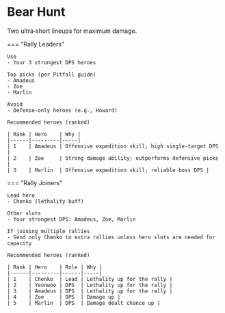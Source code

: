 # Bear Hunt

Two ultra‑short lineups for maximum damage.

=== "Rally Leaders"

    Use
    - Your 3 strongest DPS heroes

    Top picks (per Pitfall guide)
    - Amadeus
    - Zoe
    - Marlin

    Avoid
    - Defense‑only heroes (e.g., Howard)

    Recommended heroes (ranked)
    
    | Rank | Hero    | Why |
    |------|---------|-----|
    | 1    | Amadeus | Offensive expedition skill; high single‑target DPS |
    | 2    | Zoe     | Strong damage ability; outperforms defensive picks |
    | 3    | Marlin  | Offensive expedition skill; reliable boss DPS |

=== "Rally Joiners"

    Lead hero
    - Chenko (lethality buff)

    Other slots
    - Your strongest DPS: Amadeus, Zoe, Marlin

    If joining multiple rallies
    - Send only Chenko to extra rallies unless hero slots are needed for capacity

    Recommended heroes (ranked)
    
    | Rank | Hero    | Role | Why |
    |------|---------|------|-----|
    | 1    | Chenko  | Lead | Lethality up for the rally |
    | 2    | Yeonwoo | DPS  | Lethality up for the rally |
    | 3    | Amadeus | DPS  | Lethality up for the rally |
    | 4    | Zoe     | DPS  | Damage up |
    | 5    | Marlin  | DPS  | Damage dealt chance up |
